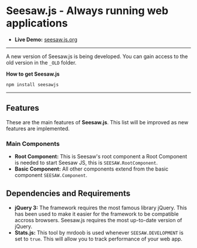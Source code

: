 # Seesaw.js - Always running web applications
- **Live Demo:** [seesaw.js.org](http://seesaw.js.org)

---
A new version of Seesaw.js is being developed. You can gain access to the old version in the `_OLD` folder.

**How to get Seesaw.js**
```
npm install seesawjs
```

---

## Features
These are the main features of **Seesaw.js**. This list will be improved as new features are implemented.

### Main Components
- **Root Component:** This is Seesaw's root component a Root Component is needed to start Seesaw JS, this is `SEESAW.RootComponent`.
- **Basic Component:** All other components extend from the basic component `SEESAW.Component`.


## Dependencies and Requirements
- **jQuery 3:** The framework requires the most famous library jQuery. This has been used to make it easier for the framework to be compatible accross browsers. Seesaw.js requires the most up-to-date version of jQuery.
- **Stats.js:** This tool by mrdoob is used whenever `SEESAW.DEVELOPMENT` is set to `true`. This will allow you to track performance of your web app.